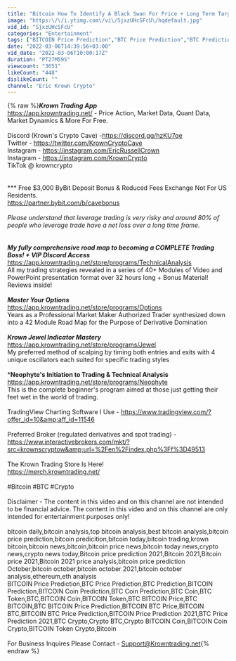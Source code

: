 ```yaml
---
title: "Bitcoin How To Identify A Black Swan For Price + Long Term Targets"
image: "https:\/\/i.ytimg.com\/vi\/SjxzUHcSFcU\/hqdefault.jpg"
vid_id: "SjxzUHcSFcU"
categories: "Entertainment"
tags: ["BITCOIN Price Prediction","BTC Price Prediction","BTC Prediction"]
date: "2022-03-06T14:39:56+03:00"
vid_date: "2022-03-06T10:00:17Z"
duration: "PT27M59S"
viewcount: "3651"
likeCount: "448"
dislikeCount: ""
channel: "Eric Krown Crypto"
---
```

{% raw %}***Krown Trading App*** <br /><a rel="nofollow" target="blank" href="https://app.krowntrading.net/">https://app.krowntrading.net/</a> - Price Action, Market Data, Quant Data, Market Dynamics &amp; More For Free.<br /><br />Discord (Krown's Crypto Cave) -<a rel="nofollow" target="blank" href="https://discord.gg/hzKU7qe">https://discord.gg/hzKU7qe</a><br />Twitter - <a rel="nofollow" target="blank" href="https://twitter.com/KrownCryptoCave">https://twitter.com/KrownCryptoCave</a> <br />Instagram - <a rel="nofollow" target="blank" href="https://instagram.com/EricRussellCrown">https://instagram.com/EricRussellCrown</a><br />Instagram - <a rel="nofollow" target="blank" href="https://instagram.com/KrownCrypto">https://instagram.com/KrownCrypto</a><br />TikTok @ krowncrypto<br /><br /><br />*** Free $3,000 ByBit Deposit Bonus &amp; Reduced Fees Exchange Not For US Residents. <br /><a rel="nofollow" target="blank" href="https://partner.bybit.com/b/cavebonus">https://partner.bybit.com/b/cavebonus</a><br /><br />*Please understand that leverage trading is very risky and around 80% of people who leverage trade have a net loss over a long time frame.*<br /><br /><br />***My fully comprehensive road map to becoming a COMPLETE Trading Boss! + VIP DIscord Access***           <br /><a rel="nofollow" target="blank" href="https://app.krowntrading.net/store/programs/TechnicalAnalysis">https://app.krowntrading.net/store/programs/TechnicalAnalysis</a><br />All my trading strategies revealed in a series of 40+ Modules of Video and PowerPoint presentation format over 32 hours long + Bonus Material! Reviews inside!<br /><br />***Master Your Options***<br /><a rel="nofollow" target="blank" href="https://app.krowntrading.net/store/programs/Options">https://app.krowntrading.net/store/programs/Options</a><br />Years as a Professional Market Maker Authorized Trader synthesized down into a 42 Module Road Map for the Purpose of Derivative Domination<br /><br />***Krown Jewel Indicator Mastery***<br /><a rel="nofollow" target="blank" href="https://app.krowntrading.net/store/programs/Jewel">https://app.krowntrading.net/store/programs/Jewel</a><br />My preferred method of scalping by timing both entries and exits with 4 unique oscillators each suited for specific trading styles<br /><br />***Neophyte's Initiation to Trading &amp; Technical Analysis**<br /><a rel="nofollow" target="blank" href="https://app.krowntrading.net/store/programs/Neophyte">https://app.krowntrading.net/store/programs/Neophyte</a><br />This is the complete beginner's program aimed at those just getting their feet wet in the world of trading.<br /><br />TradingView Charting Software I Use - <a rel="nofollow" target="blank" href="https://www.tradingview.com/?offer_id=10&amp;aff_id=11546">https://www.tradingview.com/?offer_id=10&amp;aff_id=11546</a><br /><br />Preferred Broker (regulated derivatives and spot trading) - <a rel="nofollow" target="blank" href="https://www.interactivebrokers.com/mkt/?src=krownscryptow&amp;url=%2Fen%2Findex.php%3Ff%3D49513">https://www.interactivebrokers.com/mkt/?src=krownscryptow&amp;url=%2Fen%2Findex.php%3Ff%3D49513</a><br /><br />The Krown Trading Store Is Here!<br /><a rel="nofollow" target="blank" href="https://merch.krowntrading.net/">https://merch.krowntrading.net/</a><br /><br />#Bitcoin #BTC #Crypto<br /><br />Disclaimer - The content in this video and on this channel are not intended to be financial advice. The content in this video and on this channel are only intended for entertainment purposes only!<br /><br />bitcoin daily,bitcoin analysis,top bitcoin analysis,best bitcoin analysis,bitcoin price prediction,bitcoin predicition,bitcoin today,bitcoin trading,krown bitcoin,bitcoin news,bitcoin,bitcoin price news,bitcoin today news,crypto news,crypto news today,Bitcoin price prediction 2021,Bitcoin 2021,Bitcoin price 2021,Bitcoin 2021 price analysis,bitcoin price prediction October,bitcoin october,bitcoin october 2021,bitcoin october analysis,ethereum,eth analysis<br />BITCOIN Price Prediction,BTC Price Prediction,BTC Prediction,BITCOIN Prediction,BITCOIN Coin Prediction,BTC Coin Prediction,BTC Coin,BTC Token,BTC,BITCOIN Coin,BITCOIN Token,BTC BITCOIN Price,BTC BITCOIN,BTC BITCOIN Price Prediction,BITCOIN BTC Price,BITCOIN BTC,BITCOIN BTC Price Prediction,BITCOIN Price Prediction 2021,BTC Price Prediction 2021,BTC Crypto,Crypto BTC,Crypto BITCOIN Coin,BITCOIN Coin Crypto,BITCOIN Token Crypto,Bitcoin<br /><br />For Business Inquires Please Contact - Support@Krowntrading.net{% endraw %}
